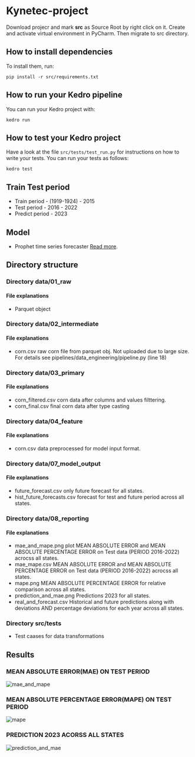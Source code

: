 # Kynetec-project

Download projecr and mark **src** as Source Root by right click on it.
Create and activate virtual environment in PyCharm. Then migrate to src directory.

## How to install dependencies

To install them, run:

```
pip install -r src/requirements.txt
```

## How to run your Kedro pipeline

You can run your Kedro project with:

```
kedro run
```

## How to test your Kedro project

Have a look at the file `src/tests/test_run.py` for instructions on how to write your tests. You can run your tests as follows:

```
kedro test
```

## Train Test period 

- Train period -    (1919-1924) - 2015
- Test period  -    2016 - 2022
- Predict period -  2023


## Model 

- Prophet time series forecaster [Read more](https://facebook.github.io/prophet/docs/quick_start.html).


## Directory structure  

### Directory data/01_raw

#### File explanations 

- Parquet object

### Directory data/02_intermediate

#### File explanations 

- corn.csv              raw corn file from parquet obj.  Not uploaded due to large size. For details see pipelines/data_engineering/pipeline.py (line 18)

### Directory data/03_primary

#### File explanations 

- corn_filtered.csv      corn data after columns and values filttering.
- corn_final.csv         final corn data after type casting

### Directory data/04_feature

#### File explanations 

- corn.csv data preprocessed for model input format.

### Directory data/07_model_output

#### File explanations 

- future_forecast.csv            only future forecast for all states.
- hist_future_forecasts.csv      forecast for test and future period across all states.

### Directory data/08_reporting

#### File explanations 
- mae_and_mape.png           plot MEAN ABSOLUTE ERROR and MEAN ABSOLUTE PERCENTAGE ERROR on Test data (PERIOD 2016-2022) acrocss all states.
- mae_mape.csv               MEAN ABSOLUTE ERROR and MEAN ABSOLUTE PERCENTAGE ERROR on Test data (PERIOD 2016-2022) acrocss all states.
- mape.png                   MEAN ABSOLUTE PERCENTAGE ERROR for relative comparison across all states.
- prediction_and_mae.png     Predictions 2023 for all states.
- real_and_forecast.csv      Historical and future predictions along with deviations AND percentage deviations for each year across all states.

### Directory src/tests
- Test caases for data transformations

## Results

### MEAN ABSOLUTE ERROR(MAE) ON TEST PERIOD

![mae_and_mape](https://user-images.githubusercontent.com/23450113/225747086-aad405c3-7536-4fce-bde1-ed624c7e7a37.png)


### MEAN ABSOLUTE PERCENTAGE ERROR(MAPE) ON TEST PERIOD 

![mape](https://user-images.githubusercontent.com/23450113/225747114-3d4e6df3-67fe-4c49-bd38-61a5118bad0d.png)


### PREDICTION 2023 ACORSS ALL STATES

![prediction_and_mae](https://user-images.githubusercontent.com/23450113/225747185-556c5fea-64de-4db9-a122-2a06ea2cd838.png)
